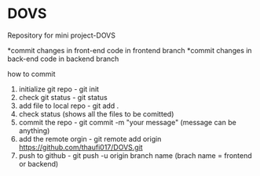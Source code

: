 # DOVS
Repository for mini project-DOVS

*commit changes in front-end code in frontend branch 
*commit changes in back-end code in backend branch

how to commit

1) initialize git repo - git init
2) check git status - git status
3) add file to local repo - git add .
4) check status (shows all the files to be comitted)
5) commit the repo - git commit -m "your message" (message can be anything)
6) add the remote orgin - git remote add origin https://github.com/thaufi017/DOVS.git
7) push to github - git push -u origin branch name (brach name = frontend or backend)


